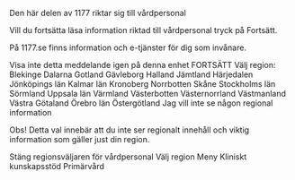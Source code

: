 Den här delen av 1177 riktar sig till vårdpersonal

Vill du fortsätta läsa information riktad till vårdpersonal tryck på Fortsätt.

På 1177.se finns information och e-tjänster för dig som invånare.

Visa inte detta meddelande igen på denna enhet
FORTSÄTT
Välj region:
Blekinge
Dalarna
Gotland
Gävleborg
Halland
Jämtland Härjedalen
Jönköpings län
Kalmar län
Kronoberg
Norrbotten
Skåne
Stockholms län
Sörmland
Uppsala län
Värmland
Västerbotten
Västernorrland
Västmanland
Västra Götaland
Örebro län
Östergötland
Jag vill inte se någon regional information

Obs! Detta val innebär att du inte ser regionalt innehåll och viktig information som gäller just din region.

Stäng regionsväljaren
för vårdpersonal
Välj region
Meny
Kliniskt kunskapsstöd
Primärvård
